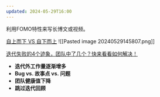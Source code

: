 ```yaml
---
updated: 2024-05-29T16:00
---
```

利用FOMO特性来写长博文或视频。

[自上而下 VS 自下而上](https://mp.weixin.qq.com/s/aLltarmhiGDho7DbwuCNBQ)
![[Pasted image 20240529145807.png]]

 [迭代失败的4个迹象，团队中了几个？快来看看如何解决！](https://segmentfault.com/a/1190000043982561)
 -  **迭代外工作量逐渐增多**
 -  **Bug vs. 故事点 vs. 问题**
 -  **团队健康值下降**
 -  **跳过迭代回顾**
